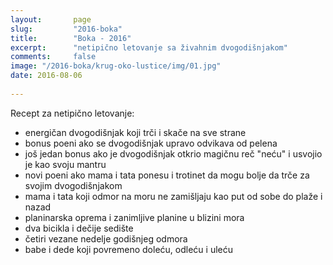 ```yaml
---
layout:       page
slug:         "2016-boka"
title:        "Boka - 2016"
excerpt:      "netipično letovanje sa živahnim dvogodišnjakom"
comments:     false
image: "/2016-boka/krug-oko-lustice/img/01.jpg"
date: 2016-08-06
  
---
```


Recept za netipično letovanje:

- energičan dvogodišnjak koji trči i skače na sve strane
- bonus poeni ako se dvogodišnjak upravo odvikava od pelena
- još jedan bonus ako je dvogodišnjak otkrio magičnu reč "neću" i usvojio je kao svoju mantru
- novi poeni ako mama i tata ponesu i trotinet da mogu bolje da trče za svojim dvogodišnjakom
- mama i tata koji odmor na moru ne zamišljaju kao put od sobe do plaže i nazad
- planinarska oprema i zanimljive planine u blizini mora
- dva bicikla i dečije sedište
- četiri vezane nedelje godišnjeg odmora
- babe i dede koji povremeno doleću, odleću i uleću
